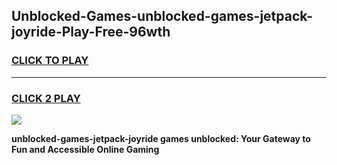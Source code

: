 
## Unblocked-Games-unblocked-games-jetpack-joyride-Play-Free-96wth
<h3>
<a href="https://premium76.site?title=unblocked-games-jetpack-joyride&ref=24M">CLICK TO PLAY</a></h3>
<hr>

<h3>
<a href="https://premium76.site?title=unblocked-games-jetpack-joyride&ref=24M">CLICK 2 PLAY</a>
  
</h3>

<a href="https://premium76.site?title=unblocked-games-jetpack-joyride&ref=24M"><img src="https://clearcache.store/games.png"></a>


**unblocked-games-jetpack-joyride games unblocked: Your Gateway to Fun and Accessible Online Gaming**
